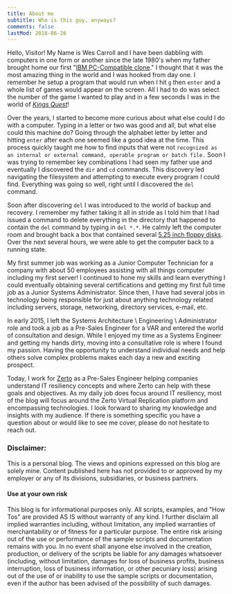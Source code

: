 ```yaml
---
title: About me
subtitle: Who is this guy, anyways?
comments: false
lastMod: 2018-06-26
---
```


Hello, Visitor!
My Name is Wes Carroll and I have been dabbling with computers in one form or another since the late 1980's when my father brought home our first "[IBM PC-Compatible clone](https://en.wikipedia.org/wiki/Clone_(computing)#Hardware_clones)."
I thought that it was the most amazing thing in the world and I was hooked from day one.
I remember he setup a program that would run when I hit ```g``` then ```enter``` and a whole list of games would appear on the screen.
All I had to do was select the number of the game I wanted to play and in a few seconds I was in the world of [_Kings Quest_](https://en.wikipedia.org/wiki/King%27s_Quest_I)!

Over the years, I started to become more curious about what else could I do with a computer.
Typing in a letter or two was good and all, but what else could this machine do?
Going through the alphabet letter by letter and hitting ```enter``` after each one seemed like a good idea at the time.
This process quickly taught me how to find inputs that were not ```recognized as an internal or external command, operable program or batch file.```
Soon I was trying to remember key combinations I had seen my father use and eventually I discovered the ```dir``` and ```cd``` commands.
This discovery led navigating the filesystem and attempting to execute every program I could find.
Everything was going so well, right until I discovered the ```del``` command.

Soon after discovering ```del``` I was introduced to the world of backup and recovery.
I remember my father taking it all in stride as I told him that I had issued a command to delete everything in the directory that happened to contain the ```del``` command by typing in ```del *.*```.
He calmly left the computer room and brought back a box that contained several [5.25 inch floppy disks](https://en.wikipedia.org/wiki/Floppy_disk#8-inch_and_5%C2%BC-inch_disks). Over the next several hours, we were able to get the computer back to a running state.

My first summer job was working as a Junior Computer Technician for a company with about 50 employees assisting with all things computer including my first server!
I continued to hone my skills and learn everything I could eventually obtaining several certifications and getting my first full time job as a Junior Systems Administrator.
Since then, I have had several jobs in technology being responsible for just about anything technology related including servers, storage, networking, directory services, e-mail, etc.

In early 2015, I left the Systems Architecture \ Engineering \ Administrator role and took a job as a Pre-Sales Engineer for a VAR and entered the world of consultation and design.
While I enjoyed my time as a Systems Engineer and getting my hands dirty, moving into a consultative role is where I found my passion.
Having the opportunity to understand individual needs and help others solve complex problems makes each day a new and exciting prospect.


Today, I work for [Zerto](https://www.zerto.com) as a Pre-Sales Engineer helping companies understand IT resiliency concepts and where Zerto can help with these goals and objectives.
As my daily job does focus around IT resiliency, most of the blog will focus around the Zerto Virtual Replication platform and encompassing technologies.
I look forward to sharing my knowledge and insights with my audience.
If there is something specific you have a question about or would like to see me cover, please do not hesitate to reach out.

### Disclaimer: ###
This is a personal blog.
The views and opinions expressed on this blog are solely mine.
Content published here has not provided to or approved by my employer or any of its divisions, subsidiaries, or business partners.

#### Use at your own risk ####
This blog is for informational purposes only.
All scripts, examples, and "How Tos" are provided AS IS without warranty of any kind.
I further disclaim all implied warranties including, without limitation, any implied warranties of merchantability or of fitness for a particular purpose.
The entire risk arising out of the use or performance of the sample scripts and documentation remains with you.
In no event shall anyone else involved in the creation, production, or delivery of the scripts be liable for any damages whatsoever (including, without limitation, damages for loss of business profits, business interruption, loss of business information, or other pecuniary loss) arising out of the use of or inability to use the sample scripts or documentation, even if the author has been advised of the possibility of such damages.
